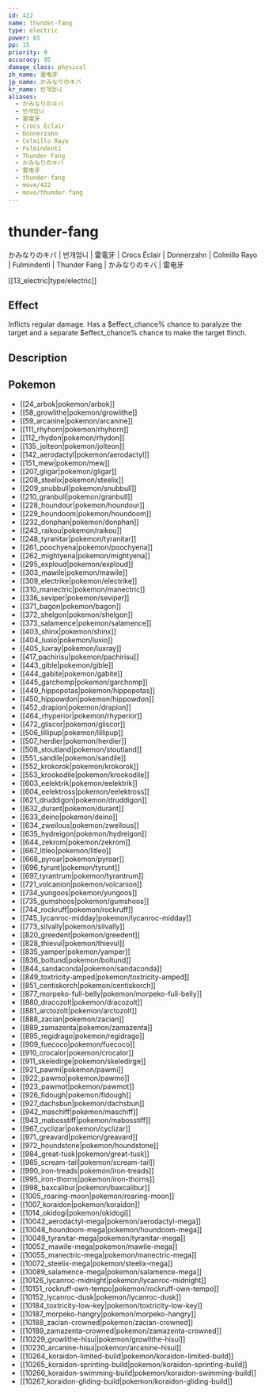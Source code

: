 ```yaml
---
id: 422
name: thunder-fang
type: electric
power: 65
pp: 15
priority: 0
accuracy: 95
damage_class: physical
zh_name: 雷电牙
jp_name: かみなりのキバ
kr_name: 번개엄니
aliases:
  - かみなりのキバ
  - 번개엄니
  - 雷電牙
  - Crocs Éclair
  - Donnerzahn
  - Colmillo Rayo
  - Fulmindenti
  - Thunder Fang
  - かみなりのキバ
  - 雷电牙
  - thunder-fang
  - move/422
  - move/thunder-fang
---
```

# thunder-fang
    
かみなりのキバ | 번개엄니 | 雷電牙 | Crocs Éclair | Donnerzahn | Colmillo Rayo | Fulmindenti | Thunder Fang | かみなりのキバ | 雷电牙

[[13_electric|type/electric]]

## Effect

Inflicts regular damage.  Has a $effect_chance% chance to paralyze the target and a separate $effect_chance% chance to make the target flinch.

## Description



## Pokemon

- [[24_arbok|pokemon/arbok]]
- [[58_growlithe|pokemon/growlithe]]
- [[59_arcanine|pokemon/arcanine]]
- [[111_rhyhorn|pokemon/rhyhorn]]
- [[112_rhydon|pokemon/rhydon]]
- [[135_jolteon|pokemon/jolteon]]
- [[142_aerodactyl|pokemon/aerodactyl]]
- [[151_mew|pokemon/mew]]
- [[207_gligar|pokemon/gligar]]
- [[208_steelix|pokemon/steelix]]
- [[209_snubbull|pokemon/snubbull]]
- [[210_granbull|pokemon/granbull]]
- [[228_houndour|pokemon/houndour]]
- [[229_houndoom|pokemon/houndoom]]
- [[232_donphan|pokemon/donphan]]
- [[243_raikou|pokemon/raikou]]
- [[248_tyranitar|pokemon/tyranitar]]
- [[261_poochyena|pokemon/poochyena]]
- [[262_mightyena|pokemon/mightyena]]
- [[295_exploud|pokemon/exploud]]
- [[303_mawile|pokemon/mawile]]
- [[309_electrike|pokemon/electrike]]
- [[310_manectric|pokemon/manectric]]
- [[336_seviper|pokemon/seviper]]
- [[371_bagon|pokemon/bagon]]
- [[372_shelgon|pokemon/shelgon]]
- [[373_salamence|pokemon/salamence]]
- [[403_shinx|pokemon/shinx]]
- [[404_luxio|pokemon/luxio]]
- [[405_luxray|pokemon/luxray]]
- [[417_pachirisu|pokemon/pachirisu]]
- [[443_gible|pokemon/gible]]
- [[444_gabite|pokemon/gabite]]
- [[445_garchomp|pokemon/garchomp]]
- [[449_hippopotas|pokemon/hippopotas]]
- [[450_hippowdon|pokemon/hippowdon]]
- [[452_drapion|pokemon/drapion]]
- [[464_rhyperior|pokemon/rhyperior]]
- [[472_gliscor|pokemon/gliscor]]
- [[506_lillipup|pokemon/lillipup]]
- [[507_herdier|pokemon/herdier]]
- [[508_stoutland|pokemon/stoutland]]
- [[551_sandile|pokemon/sandile]]
- [[552_krokorok|pokemon/krokorok]]
- [[553_krookodile|pokemon/krookodile]]
- [[603_eelektrik|pokemon/eelektrik]]
- [[604_eelektross|pokemon/eelektross]]
- [[621_druddigon|pokemon/druddigon]]
- [[632_durant|pokemon/durant]]
- [[633_deino|pokemon/deino]]
- [[634_zweilous|pokemon/zweilous]]
- [[635_hydreigon|pokemon/hydreigon]]
- [[644_zekrom|pokemon/zekrom]]
- [[667_litleo|pokemon/litleo]]
- [[668_pyroar|pokemon/pyroar]]
- [[696_tyrunt|pokemon/tyrunt]]
- [[697_tyrantrum|pokemon/tyrantrum]]
- [[721_volcanion|pokemon/volcanion]]
- [[734_yungoos|pokemon/yungoos]]
- [[735_gumshoos|pokemon/gumshoos]]
- [[744_rockruff|pokemon/rockruff]]
- [[745_lycanroc-midday|pokemon/lycanroc-midday]]
- [[773_silvally|pokemon/silvally]]
- [[820_greedent|pokemon/greedent]]
- [[828_thievul|pokemon/thievul]]
- [[835_yamper|pokemon/yamper]]
- [[836_boltund|pokemon/boltund]]
- [[844_sandaconda|pokemon/sandaconda]]
- [[849_toxtricity-amped|pokemon/toxtricity-amped]]
- [[851_centiskorch|pokemon/centiskorch]]
- [[877_morpeko-full-belly|pokemon/morpeko-full-belly]]
- [[880_dracozolt|pokemon/dracozolt]]
- [[881_arctozolt|pokemon/arctozolt]]
- [[888_zacian|pokemon/zacian]]
- [[889_zamazenta|pokemon/zamazenta]]
- [[895_regidrago|pokemon/regidrago]]
- [[909_fuecoco|pokemon/fuecoco]]
- [[910_crocalor|pokemon/crocalor]]
- [[911_skeledirge|pokemon/skeledirge]]
- [[921_pawmi|pokemon/pawmi]]
- [[922_pawmo|pokemon/pawmo]]
- [[923_pawmot|pokemon/pawmot]]
- [[926_fidough|pokemon/fidough]]
- [[927_dachsbun|pokemon/dachsbun]]
- [[942_maschiff|pokemon/maschiff]]
- [[943_mabosstiff|pokemon/mabosstiff]]
- [[967_cyclizar|pokemon/cyclizar]]
- [[971_greavard|pokemon/greavard]]
- [[972_houndstone|pokemon/houndstone]]
- [[984_great-tusk|pokemon/great-tusk]]
- [[985_scream-tail|pokemon/scream-tail]]
- [[990_iron-treads|pokemon/iron-treads]]
- [[995_iron-thorns|pokemon/iron-thorns]]
- [[998_baxcalibur|pokemon/baxcalibur]]
- [[1005_roaring-moon|pokemon/roaring-moon]]
- [[1007_koraidon|pokemon/koraidon]]
- [[1014_okidogi|pokemon/okidogi]]
- [[10042_aerodactyl-mega|pokemon/aerodactyl-mega]]
- [[10048_houndoom-mega|pokemon/houndoom-mega]]
- [[10049_tyranitar-mega|pokemon/tyranitar-mega]]
- [[10052_mawile-mega|pokemon/mawile-mega]]
- [[10055_manectric-mega|pokemon/manectric-mega]]
- [[10072_steelix-mega|pokemon/steelix-mega]]
- [[10089_salamence-mega|pokemon/salamence-mega]]
- [[10126_lycanroc-midnight|pokemon/lycanroc-midnight]]
- [[10151_rockruff-own-tempo|pokemon/rockruff-own-tempo]]
- [[10152_lycanroc-dusk|pokemon/lycanroc-dusk]]
- [[10184_toxtricity-low-key|pokemon/toxtricity-low-key]]
- [[10187_morpeko-hangry|pokemon/morpeko-hangry]]
- [[10188_zacian-crowned|pokemon/zacian-crowned]]
- [[10189_zamazenta-crowned|pokemon/zamazenta-crowned]]
- [[10229_growlithe-hisui|pokemon/growlithe-hisui]]
- [[10230_arcanine-hisui|pokemon/arcanine-hisui]]
- [[10264_koraidon-limited-build|pokemon/koraidon-limited-build]]
- [[10265_koraidon-sprinting-build|pokemon/koraidon-sprinting-build]]
- [[10266_koraidon-swimming-build|pokemon/koraidon-swimming-build]]
- [[10267_koraidon-gliding-build|pokemon/koraidon-gliding-build]]

